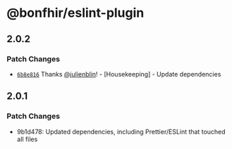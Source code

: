 # @bonfhir/eslint-plugin

## 2.0.2

### Patch Changes

- [`6b8e816`](https://github.com/bonfhir/bonfhir2/commit/6b8e8164afea6c06de22bf8e1313b29057a9ff6e) Thanks [@julienblin](https://github.com/julienblin)! - [Housekeeping] - Update dependencies

## 2.0.1

### Patch Changes

- 9b1d478: Updated dependencies, including Prettier/ESLint that touched all files
